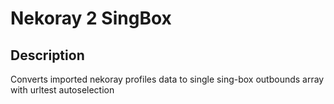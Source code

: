 # Nekoray 2 SingBox

## Description
Converts imported nekoray profiles data to single sing-box outbounds array with urltest autoselection
